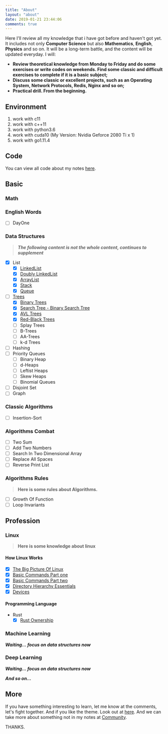 ```yaml
---
title: "About"
layout: "about"
date: 2019-01-21 23:44:06
comments: true
---
```


Here I'll review all my knowledge that i have got before and haven't got yet. It includes not only **Computer Science** but also **Mathematics**, **English**, **Physics** and so on.
It will be a long-term battle, and the content will be updated everyday. I will:

+ **Review theoretical knowledge from Monday to Friday and do some exercises or write codes on weekends. Find some classic and difficult exercises to complete if it is a basic subject;**
+ **Discuss some classic or excellent projects, such as an Operating System, Network Protocols, Redis, Nginx and so on;**
+ **Practical drill. From the beginning.**

## Environment

1. work with c11
2. work with c++11
3. work with python3.6
4. work with cuda10 (My Version: Nvidia Geforce 2080 Ti x 1)
5. work with go1.11.4

## Code

You can view all code about my notes [here](https://github.com/sherlockblaze/all_knowledge_review).

## Basic

### Math

### English Words

- [ ] DayOne

### Data Structures

> ***The following content is not the whole content, continues to supplement***

- [x] List
    - [x] [LinkedList](https://sherlockblaze.com/2019/01/21/basic/data-structure/lists/LinkedList/)
    - [x] [Doubly LinkedList](https://sherlockblaze.com/2019/01/21/basic/data-structure/lists/Doubly-LinkedList/)
    - [x] [ArrayList](https://sherlockblaze.com/2019/01/21/basic/data-structure/lists/ArrayList/)
    - [x] [Stack](https://sherlockblaze.com/2019/01/21/basic/data-structure/lists/Stack/)
    - [x] [Queue](https://sherlockblaze.com/2019/01/21/basic/data-structure/lists/Queue/)
- [ ] [Trees](https://sherlockblaze.com/2019/05/05/basic/data-structure/trees/Trees/)
    - [x] [Binary Trees](https://sherlockblaze.com/2019/05/05/basic/data-structure/trees/Binary-Trees/)
    - [x] [Search Tree - Binary Search Tree](https://sherlockblaze.com/2019/05/05/basic/data-structure/trees/Binary-Search-Tree/)
    - [x] [AVL Trees](https://sherlockblaze.com/2019/05/05/basic/data-structure/trees/Avl-Tree/)
    - [x] [Red-Black Trees](https://sherlockblaze.com/2019/05/05/basic/data-structure/trees/Red-Black-Trees/)
    - [ ] Splay Trees
    - [ ] B-Trees
    - [ ] AA-Trees
    - [ ] k-d Trees
- [ ] Hashing
- [ ] Priority Queues
    - [ ] Binary Heap
    - [ ] d-Heaps
    - [ ] Leftist Heaps
    - [ ] Skew Heaps
    - [ ] Binomial Queues
- [ ] Disjoint Set
- [ ] Graph

### Classic Algorithms

- [ ] Insertion-Sort

### Algorithms Combat

- [ ] Two Sum
- [ ] Add Two Numbers
- [ ] Search In Two Dimensional Array
- [ ] Replace All Spaces
- [ ] Reverse Print List

### Algorithms Rules

> **Here is some rules about Algorithms.**

- [ ] Growth Of Function
- [ ] Loop Invariants

## Profession

### Linux

> **Here is some knowledge about linux**

#### How Linux Works

- [x] [The Big Picture Of Linux](https://sherlockblaze.com/2019/02/26/profession/linux/how-linux-works/The-Big-Picture-Of-Linux/)
- [x] [Basic Commands Part one](https://sherlockblaze.com/2019/02/28/profession/linux/how-linux-works/Basic-Commands-Part-One)
- [x] [Basic Commands Part two](https://sherlockblaze.com/2019/03/02/profession/linux/how-linux-works/Basic-Commands-Part-Two)
- [x] [Directory Hierarchy Essentials](https://sherlockblaze.com/2019/03/04/profession/linux/how-linux-works/Directory-Hierarchy)
- [x] [Devices](https://sherlockblaze.com/2019/03/11/profession/linux/how-linux-works/Devices)

#### Programming Language

- Rust
    - [x] [Rust Ownership](https://sherlockblaze.com/2019/03/25/code/rust/Ownership/)

### Machine Learning

***Waiting... focus on data structures now***

### Deep Learning

***Waiting... focus on data structures now***

***And so on...***

## More

If you have something interesting to learn, let me know at the comments, let's fight together.
And if you like the theme. Look out at [here](https://github.com/sherlockblaze/hexo-theme-new_BeanTech_theme).
And we can take more about something not in my notes at [Community](https://sherlockblaze.com/community/).

THANKS.